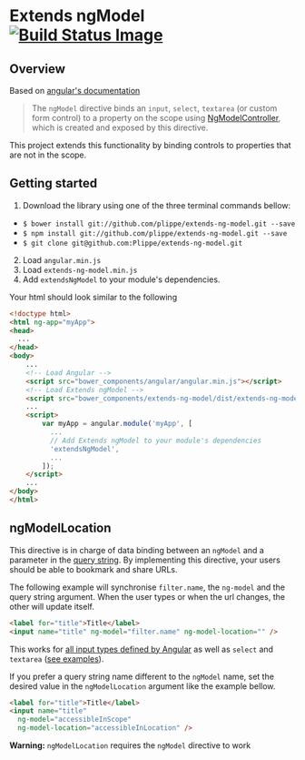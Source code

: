 # Extends ngModel &nbsp; [![Build Status Image](https://travis-ci.org/Plippe/extends-ng-model.svg)](https://travis-ci.org/Plippe/extends-ng-model)

## Overview

Based on [angular's documentation](https://docs.angularjs.org/api/ng/directive/ngModel)
> The `ngModel` directive binds an `input`, `select`, `textarea` (or custom form control) to a property on the scope using [NgModelController](https://docs.angularjs.org/api/ng/type/ngModel.NgModelController), which is created and exposed by this directive.

This project extends this functionality by binding controls to properties that are not in the scope.


## Getting started

1. Download the library using one of the three terminal commands bellow:
  - `$ bower install git://github.com/plippe/extends-ng-model.git --save`
  - `$ npm install git://github.com/plippe/extends-ng-model.git --save`
  - `$ git clone git@github.com:Plippe/extends-ng-model.git`
2. Load `angular.min.js`
3. Load `extends-ng-model.min.js`
4. Add `extendsNgModel` to your module's dependencies.

Your html should look similar to the following

```html
<!doctype html>
<html ng-app="myApp">
<head>
  ...
</head>
<body>
    ...
    <!-- Load Angular -->
    <script src="bower_components/angular/angular.min.js"></script>
    <!-- Load Extends ngModel -->
    <script src="bower_components/extends-ng-model/dist/extends-ng-model.min.js"></script>
    ...
    <script>
        var myApp = angular.module('myApp', [
          ...
          // Add Extends ngModel to your module's dependencies
          'extendsNgModel',
          ...
        ]);
    </script>
    ...
</body>
</html>
```

## ngModelLocation

This directive is in charge of data binding between an `ngModel` and a parameter in the [query string](https://en.wikipedia.org/wiki/Query_string). By implementing this directive, your users should be able to bookmark and share URLs.

The following example will synchronise `filter.name`, the `ng-model` and the query string argument. When the user types or when the url changes, the other will update itself.

```html
<label for="title">Title</label>
<input name="title" ng-model="filter.name" ng-model-location="" />
```

This works for [all input types defined by Angular](https://docs.angularjs.org/api/ng/input) as well as `select` and `textarea` ([see examples](https://github.com/Plippe/extends-ng-model/blob/master/example/ng-model-location.html)).

If you prefer a query string name different to the `ngModel` name, set the desired value in the `ngModelLocation` argument like the example bellow.

```html
<label for="title">Title</label>
<input name="title"
  ng-model="accessibleInScope"
  ng-model-location="accessibleInLocation" />
```

**Warning:** `ngModelLocation` requires the `ngModel` directive to work

